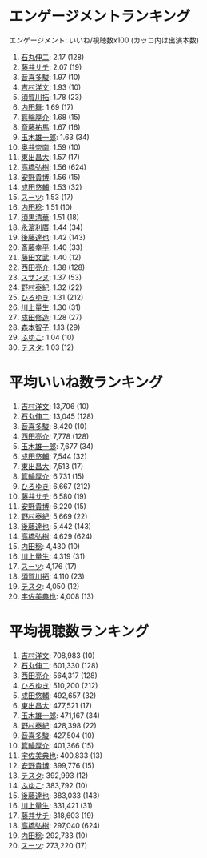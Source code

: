 # エンゲージメントランキング

 エンゲージメント: いいね/視聴数x100 (カッコ内は出演本数)

1. [石丸伸二](/rehacq_fan/people/石丸伸二): 2.17 (128)
1. [藤井サチ](/rehacq_fan/people/藤井サチ): 2.07 (19)
1. [音喜多駿](/rehacq_fan/people/音喜多駿): 1.97 (10)
1. [吉村洋文](/rehacq_fan/people/吉村洋文): 1.93 (10)
1. [須賀川拓](/rehacq_fan/people/須賀川拓): 1.78 (23)
1. [内田舞](/rehacq_fan/people/内田舞): 1.69 (17)
1. [箕輪厚介](/rehacq_fan/people/箕輪厚介): 1.68 (15)
1. [斎藤祐馬](/rehacq_fan/people/斎藤祐馬): 1.67 (16)
1. [玉木雄一郎](/rehacq_fan/people/玉木雄一郎): 1.63 (34)
1. [奥井奈南](/rehacq_fan/people/奥井奈南): 1.59 (10)
1. [東出昌大](/rehacq_fan/people/東出昌大): 1.57 (17)
1. [高橋弘樹](/rehacq_fan/people/高橋弘樹): 1.56 (624)
1. [安野貴博](/rehacq_fan/people/安野貴博): 1.56 (15)
1. [成田悠輔](/rehacq_fan/people/成田悠輔): 1.53 (32)
1. [スーツ](/rehacq_fan/people/スーツ): 1.53 (17)
1. [内田稔](/rehacq_fan/people/内田稔): 1.51 (10)
1. [須黒清華](/rehacq_fan/people/須黒清華): 1.51 (18)
1. [永濱利廣](/rehacq_fan/people/永濱利廣): 1.44 (34)
1. [後藤達也](/rehacq_fan/people/後藤達也): 1.42 (143)
1. [斎藤幸平](/rehacq_fan/people/斎藤幸平): 1.40 (33)
1. [藤田文武](/rehacq_fan/people/藤田文武): 1.40 (12)
1. [西田亮介](/rehacq_fan/people/西田亮介): 1.38 (128)
1. [スザンヌ](/rehacq_fan/people/スザンヌ): 1.37 (53)
1. [野村泰紀](/rehacq_fan/people/野村泰紀): 1.32 (22)
1. [ひろゆき](/rehacq_fan/people/ひろゆき): 1.31 (212)
1. [川上量生](/rehacq_fan/people/川上量生): 1.30 (31)
1. [成田修造](/rehacq_fan/people/成田修造): 1.28 (27)
1. [森本智子](/rehacq_fan/people/森本智子): 1.13 (29)
1. [ふゆこ](/rehacq_fan/people/ふゆこ): 1.04 (10)
1. [テスタ](/rehacq_fan/people/テスタ): 1.03 (12)


# 平均いいね数ランキング

1. [吉村洋文](/rehacq_fan/people/吉村洋文): 13,706 (10)
1. [石丸伸二](/rehacq_fan/people/石丸伸二): 13,045 (128)
1. [音喜多駿](/rehacq_fan/people/音喜多駿): 8,420 (10)
1. [西田亮介](/rehacq_fan/people/西田亮介): 7,778 (128)
1. [玉木雄一郎](/rehacq_fan/people/玉木雄一郎): 7,677 (34)
1. [成田悠輔](/rehacq_fan/people/成田悠輔): 7,544 (32)
1. [東出昌大](/rehacq_fan/people/東出昌大): 7,513 (17)
1. [箕輪厚介](/rehacq_fan/people/箕輪厚介): 6,731 (15)
1. [ひろゆき](/rehacq_fan/people/ひろゆき): 6,667 (212)
1. [藤井サチ](/rehacq_fan/people/藤井サチ): 6,580 (19)
1. [安野貴博](/rehacq_fan/people/安野貴博): 6,220 (15)
1. [野村泰紀](/rehacq_fan/people/野村泰紀): 5,669 (22)
1. [後藤達也](/rehacq_fan/people/後藤達也): 5,442 (143)
1. [高橋弘樹](/rehacq_fan/people/高橋弘樹): 4,629 (624)
1. [内田稔](/rehacq_fan/people/内田稔): 4,430 (10)
1. [川上量生](/rehacq_fan/people/川上量生): 4,319 (31)
1. [スーツ](/rehacq_fan/people/スーツ): 4,176 (17)
1. [須賀川拓](/rehacq_fan/people/須賀川拓): 4,110 (23)
1. [テスタ](/rehacq_fan/people/テスタ): 4,050 (12)
1. [宇佐美典也](/rehacq_fan/people/宇佐美典也): 4,008 (13)


# 平均視聴数ランキング

1. [吉村洋文](/rehacq_fan/people/吉村洋文): 708,983 (10)
1. [石丸伸二](/rehacq_fan/people/石丸伸二): 601,330 (128)
1. [西田亮介](/rehacq_fan/people/西田亮介): 564,317 (128)
1. [ひろゆき](/rehacq_fan/people/ひろゆき): 510,200 (212)
1. [成田悠輔](/rehacq_fan/people/成田悠輔): 492,657 (32)
1. [東出昌大](/rehacq_fan/people/東出昌大): 477,521 (17)
1. [玉木雄一郎](/rehacq_fan/people/玉木雄一郎): 471,167 (34)
1. [野村泰紀](/rehacq_fan/people/野村泰紀): 428,398 (22)
1. [音喜多駿](/rehacq_fan/people/音喜多駿): 427,504 (10)
1. [箕輪厚介](/rehacq_fan/people/箕輪厚介): 401,366 (15)
1. [宇佐美典也](/rehacq_fan/people/宇佐美典也): 400,833 (13)
1. [安野貴博](/rehacq_fan/people/安野貴博): 399,776 (15)
1. [テスタ](/rehacq_fan/people/テスタ): 392,993 (12)
1. [ふゆこ](/rehacq_fan/people/ふゆこ): 383,792 (10)
1. [後藤達也](/rehacq_fan/people/後藤達也): 383,033 (143)
1. [川上量生](/rehacq_fan/people/川上量生): 331,421 (31)
1. [藤井サチ](/rehacq_fan/people/藤井サチ): 318,603 (19)
1. [高橋弘樹](/rehacq_fan/people/高橋弘樹): 297,040 (624)
1. [内田稔](/rehacq_fan/people/内田稔): 292,733 (10)
1. [スーツ](/rehacq_fan/people/スーツ): 273,220 (17)

